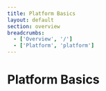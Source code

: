 ```yaml
---
title: Platform Basics
layout: default
section: overview
breadcrumbs:
  - ['Overview', '/']
  - ['Platform', 'platform']
---
```


# Platform Basics